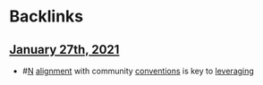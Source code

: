 
# Backlinks
## [January 27th, 2021](<January 27th, 2021.md>)
- #[N](<N.md>) [alignment](<alignment.md>) with community [conventions](<conventions.md>) is key to [leveraging](<leveraging.md>)

